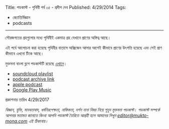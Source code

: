 Title: পডকাস্ট - পৃথিবী পর্ব ০৫ - প্রদীপ দেব
Published: 4/29/2014
Tags:
  - জ্যোতির্বিজ্ঞান
  - podcasts
---

সৌরজগতের গ্রহগুলোর মধ্যে পৃথিবীই একমাত্র গ্রহ যেখানে প্রাণের অস্তিত্ব আছে।

এই পর্বে আলোচনা করা হয়েছে পৃথিবীর বাতাসে অক্সিজেন আসার আগেই কীভাবে প্রাণের উৎপত্তি হয়েছে এবং সেই প্রাণ কীভাবে এখনো টিকে আছে।

মুক্তমনা বাংলা ব্লগে পডকাস্টটি রয়েছে [এখানে](https://drive.google.com/open?id=1yR3cpdJrXeoR3EIEkA8mYCpYKfMND_GY)।

- [soundcloud playlist](https://soundcloud.com/mukto-mona)
- [podcast archive link](http://web.archive.org/web/20191023151006/http://podcast.mukto-mona.com)
- [apple podcast](https://podcasts.apple.com/us/podcast/id1212085883)
- [Google Play Music](https://play.google.com/music/listen#/ps/Izc4javhi5igs66olhdfex42cxa)

 প্রকাশনার তারিখ 4/29/2017

_বিজ্ঞান, যুক্তি, মানবতাবাদ, ধর্মনিরপেক্ষতা, নাস্তিকতা, দর্শন নানা বিষয় নিয়ে শুনুন মুক্তমনা পডকাস্ট। পডকাস্ট সম্পর্কে আপনার মতামত জানাতে কিংবা আপনি পডকাস্ট তৈরিতে আগ্রহী হলে আমাদের লিখুন editor@mukto-mona.com এই ঠিকানায়।_
